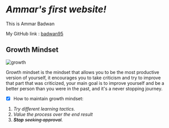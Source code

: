 # ***Ammar's first website!***
This is Ammar Badwan

My GitHub link : [badwan95](http://github.com/badwan95)

## Growth Mindset

![growth](https://irp-cdn.multiscreensite.com/069d5d93/dms3rep/multi/mobile/fixed.png)

Growth mindset is the mindset that allows you to be the most productive version of yourself, it encourages you to take criticism and try to improve that part that was criticized, your main goal is to improve yourself and be a better person than you were in the past, and it's a never stopping journey.

- [x] How to maintain growth mindset:
1. *Try different learning tactics.*
2. *Value the process over the end result*
3. ***Stop** ~~seeking approval~~.*

